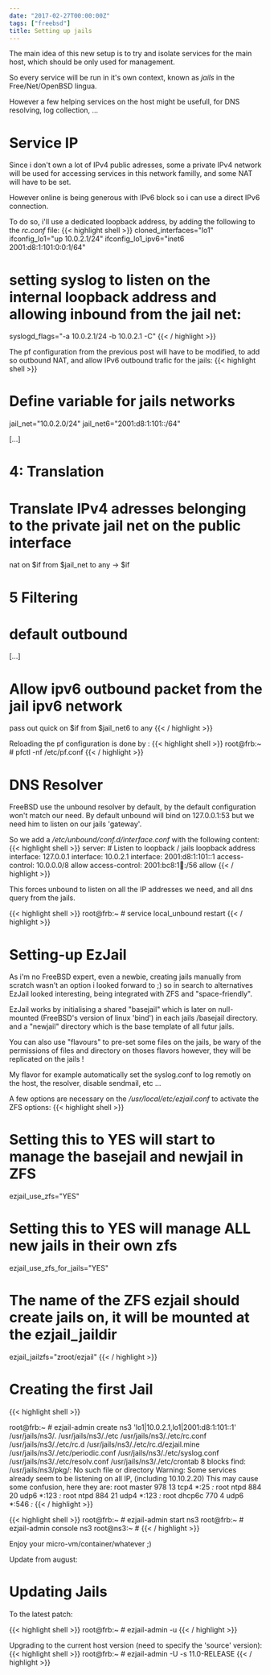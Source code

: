 ```yaml
---
date: "2017-02-27T00:00:00Z"
tags: ["freebsd"]
title: Setting up jails
---
```


The main idea of this new setup is to try and isolate services for the main host, which should be only used for management.

So every service will be run in it's own context, known as *jails* in the Free/Net/OpenBSD lingua.

However a few helping services on the host might be usefull, for DNS resolving, log collection, ...

Service IP
==========

Since i don't own a lot of IPv4 public adresses, some a private IPv4 network will be used for accessing services in this network familly, and some NAT will have to be set.

However online is being generous with IPv6 block so i can use a direct IPv6 connection.

To do so, i'll use a dedicated loopback address, by adding the following to the *rc.conf* file:
{{< highlight shell >}}
cloned_interfaces="lo1"
ifconfig_lo1="up 10.0.2.1/24"
ifconfig_lo1_ipv6="inet6 2001:d8:1:101:0:0:1/64"

# setting syslog to listen on the internal loopback address and allowing inbound from the jail net:
syslogd_flags="-a 10.0.2.1/24 -b 10.0.2.1 -C"
{{< / highlight >}}

The pf configuration from the previous post will have to be modified, to add so outbound NAT, and allow IPv6 outbound trafic for the jails:
{{< highlight shell >}}
# Define variable for jails networks
jail_net="10.0.2.0/24"
jail_net6="2001:d8:1:101::/64"

[...]

 # 4: Translation
 # Translate IPv4 adresses belonging to the private jail net on the public interface
 nat on $if from $jail_net to any -> $if

 # 5 Filtering
 # default outbound
 [...]
 # Allow ipv6 outbound packet from the jail ipv6 network
 pass out quick on $if from $jail_net6 to any
{{< / highlight >}}

Reloading the pf configuration is done by :
{{< highlight shell >}}
root@frb:~ # pfctl -nf /etc/pf.conf
{{< / highlight >}}


DNS Resolver
============

FreeBSD use the unbound resolver by default, by the default configuration won't match our need. By default unbound will bind on 127.0.0.1:53 but we need him to listen on our jails 'gateway'.

So we add a */etc/unbound/conf.d/interface.conf* with the following content:
{{< highlight shell >}}
server:
        # Listen to loopback / jails loopback address
        interface: 127.0.0.1
        interface: 10.0.2.1
        interface: 2001:d8:1:101::1
        access-control: 10.0.0.0/8 allow
        access-control: 2001:bc8:1:100::/56 allow
{{< / highlight >}}

This forces unbound to listen on all the IP addresses we need, and all dns query from the jails.

{{< highlight shell >}}
root@frb:~ # service local_unbound restart
{{< / highlight >}}


Setting-up EzJail
=================

As i'm no FreeBSD expert, even a newbie, creating jails manually from scratch wasn't an option i looked forward to ;) so in search to alternatives EzJail looked interesting, being integrated with ZFS and "space-friendly".

EzJail works by initialising a shared "basejail" which is later on null-mounted (FreeBSD's version of linux 'bind') in each jails /basejail directory. and a "newjail" directory which is the base template of all futur jails.

You can also use "flavours" to pre-set some files on the jails, be wary of the permissions of files and directory on thoses flavors however, they will be replicated on the jails !

My flavor for example automatically set the syslog.conf to log remotly on the host, the resolver, disable sendmail, etc ...

A few options are necessary on the */usr/local/etc/ezjail.conf* to activate the ZFS options:
{{< highlight shell >}}
# Setting this to YES will start to manage the basejail and newjail in ZFS
ezjail_use_zfs="YES"

# Setting this to YES will manage ALL new jails in their own zfs
ezjail_use_zfs_for_jails="YES"

# The name of the ZFS ezjail should create jails on, it will be mounted at the ezjail_jaildir
ezjail_jailzfs="zroot/ezjail"
{{< / highlight >}}

Creating the first Jail
=======================

{{< highlight shell >}}

root@frb:~ # ezjail-admin create ns3 'lo1|10.0.2.1,lo1|2001:d8:1:101::1'
/usr/jails/ns3/.
/usr/jails/ns3/./etc
/usr/jails/ns3/./etc/rc.conf
/usr/jails/ns3/./etc/rc.d
/usr/jails/ns3/./etc/rc.d/ezjail.mine
/usr/jails/ns3/./etc/periodic.conf
/usr/jails/ns3/./etc/syslog.conf
/usr/jails/ns3/./etc/resolv.conf
/usr/jails/ns3/./etc/crontab
8 blocks
find: /usr/jails/ns3/pkg/: No such file or directory
Warning: Some services already seem to be listening on all IP, (including 10.10.2.20)
  This may cause some confusion, here they are:
root     master     978   13 tcp4   *:25                  *:*
root     ntpd       884   20 udp6   *:123                 *:*
root     ntpd       884   21 udp4   *:123                 *:*
root     dhcp6c     770   4  udp6   *:546                 *:*
{{< / highlight >}}

{{< highlight shell >}}
root@frb:~ # ezjail-admin start ns3
root@frb:~ # ezjail-admin console ns3
root@ns3:~ #
{{< / highlight >}}

Enjoy your micro-vm/container/whatever ;)

Update from august:

Updating Jails
=======================

To the latest patch:

{{< highlight shell >}}
root@frb:~ # ezjail-admin -u
{{< / highlight >}}

Upgrading to the current host version (need to specify the 'source' version):
{{< highlight shell >}}
root@frb:~ # ezjail-admin -U -s 11.0-RELEASE
{{< / highlight >}}
